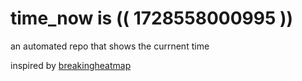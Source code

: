 # time_now is (( 1728558000995 ))

an automated repo that shows the currnent time

inspired by [breakingheatmap](https://github.com/breakingheatmap/breakingheatmap)